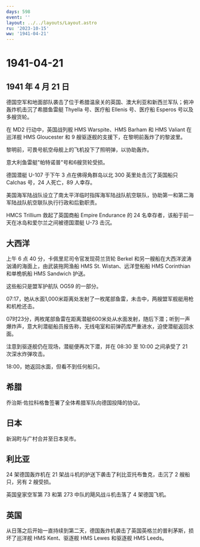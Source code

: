 ```yaml
---
days: 598
event: ''
layout: ../../layouts/Layout.astro
ru: '2023-10-15'
ww: '1941-04-21'
---
```


# 1941-04-21

## 1941 年 4 月 21 日

德国空军和地面部队袭击了位于希腊温泉关的英国、澳大利亚和新西兰军队；俯冲轰炸机击沉了希腊鱼雷艇
Thyella 号、医疗船 Ellenis 号、医疗船 Esperos 号以及多艘货轮。

在 MD2 行动中，英国战列舰 HMS Warspite、HMS Barham 和 HMS Valiant
在巡洋舰 HMS Gloucester 和 9 艘驱逐舰的支援下，在黎明前轰炸了的黎波里。

黎明前，可畏号航空母舰上的飞机投下了照明弹，以协助轰炸。

意大利鱼雷艇"帕特诺普"号和6艘货轮受损。

德国潜艇 U-107 于下午 3 点在佛得角群岛以北 300 英里处击沉了英国船只
Calchas 号，24 人死亡，89 人幸存。

美国海军陆战队设立了南太平洋临时指挥海军陆战队航空联队，协助第一和第二海军陆战队航空联队执行行政和后勤职责。

HMCS Trillium 救起了英国商船 Empire Endurance 的 24
名幸存者，该船于前一天在冰岛和爱尔兰之间被德国潜艇 U-73 击沉。

## 大西洋

上午 6 点 40 分，卡佩里尼司令官发现荷兰货轮 Berkel
和另一艘船在大西洋波涛汹涌的海面上，由武装拖网渔船 HMS St.
Wistan、远洋登船船 HMS Corinthian 和单桅帆船 HMS Sandwich 护送。

这些船只是盟军护航队 OG59 的一部分。

07:17，她从水面1,000米距离处发射了一枚尾部鱼雷，未击中，两艘盟军舰艇用枪和机枪还击。

07时23分，两枚尾部鱼雷在距离潜艇600米处从水面发射，随后下潜；听到一声爆炸声，意大利潜艇船员报告称，无线电室和前弹药库严重进水，迫使潜艇返回水面。

注意到驱逐舰仍在现场，潜艇便再次下潜，并在 08:30 至 10:00 之间承受了 21
次深水炸弹攻击。

18:00，她返回水面，但看不到任何船只。

## 希腊

乔治斯·佐拉科格鲁签署了全体希腊军队向德国投降的协议。

## 日本

新潟町与广村合并至日本吴市。

## 利比亚

24 架德国轰炸机在 21 架战斗机的护送下袭击了利比亚托布鲁克，击沉了 2
艘船只，另有 2 艘受损。

英国皇家空军第 73 和第 273 中队的飓风战斗机击落了 4 架德国飞机。

## 英国

从日落之后开始一直持续到第二天，德国轰炸机袭击了英国英格兰的普利茅斯，损坏了巡洋舰
HMS Kent、驱逐舰 HMS Lewes 和驱逐舰 HMS Leeds。